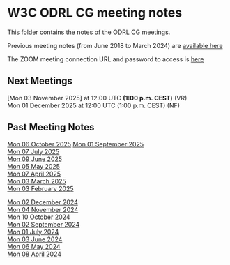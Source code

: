 # W3C ODRL CG meeting notes

This folder contains the notes of the ODRL CG meetings.

Previous meeting notes (from June 2018 to March 2024) are [available here](https://www.w3.org/community/odrl/wiki/Teleconference)

The ZOOM meeting connection URL  and password to access is [here](https://lists.w3.org/Archives/Member/internal-odrl/2020May/0000.html) 

## Next Meetings 
 
[Mon 03 November 2025] at 12:00 UTC **(1:00 p.m. CEST**) (VR)  
Mon 01 December 2025 at 12:00 UTC (1:00 p.m. CEST) (NF)  

## Past Meeting Notes
[Mon 06 October 2025](2025/meeting-2025-10-06.md)
[Mon 01 September 2025](2025/meeting-2025-09-01.md)  
[Mon 07 July 2025](2025/meeting-2025-07-07.md)  
[Mon 09 June 2025](2025/meeting-2025-06-09.md)  
[Mon 05 May 2025](2025/meeting-2025-05-05.md)  
[Mon 07 April 2025](2025/meeting-2025-04-07.md)  
[Mon 03 March 2025](2025/meeting-2025-03-03.md)   
[Mon 03 February 2025](2025/meeting-2025-02-03.md)  

[Mon 02 December 2024](2024/meeting-2024-12-02.md)  
[Mon 04 November 2024](2024/meeting-2024-11-04.md)  
[Mon 10 October 2024](2024/meeting-2024-10-07.md)  
[Mon 02 September 2024](2024/meeting-2024-09-02.md)  
[Mon 01 July 2024](2024/meeting-2024-07-01.md)  
[Mon 03 June 2024](2024/meeting-2024-06-03.md)  
[Mon 06 May 2024](2024/meeting-2024-05-06.md)  
[Mon 08 April 2024](2024/meeting-2024-04-08.md)
